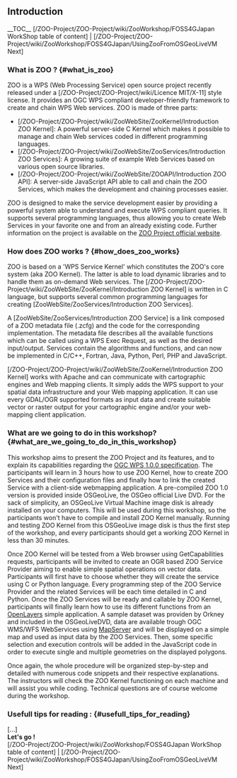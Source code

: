 ## Introduction

\_\_TOC\_\_ \[/ZOO-Project/ZOO-Project/wiki/ZooWorkshop/FOSS4GJapan
WorkShop table of content\] \|
\[/ZOO-Project/ZOO-Project/wiki/ZooWorkshop/FOSS4GJapan/UsingZooFromOSGeoLiveVM
Next\]

### What is ZOO ? {#what_is_zoo}

ZOO is a WPS (Web Processing Service) open source project recently
released under a \[/ZOO-Project/ZOO-Project/wiki/Licence MIT/X-11\]
style license. It provides an OGC WPS compliant developer-friendly
framework to create and chain WPS Web services. ZOO is made of three
parts:

-   \[/ZOO-Project/ZOO-Project/wiki/ZooWebSite/ZooKernel/Introduction
    ZOO Kernel\]: A powerful server-side C Kernel which makes it
    possible to manage and chain Web services coded in different
    programming languages.
-   \[/ZOO-Project/ZOO-Project/wiki/ZooWebSite/ZooServices/Introduction
    ZOO Services\]: A growing suite of example Web Services based on
    various open source libraries.
-   \[/ZOO-Project/ZOO-Project/wiki/ZooWebSite/ZOOAPI/Introduction ZOO
    API\]: A server-side JavaScript API able to call and chain the ZOO
    Services, which makes the development and chaining processes easier.

ZOO is designed to make the service development easier by providing a
powerful system able to understand and execute WPS compliant queries. It
supports several programming languages, thus allowing you to create Web
Services in your favorite one and from an already existing code. Further
information on the project is available on the [ZOO Project official
website](http://www.zoo-project.org).

### How does ZOO works ? {#how_does_zoo_works}

ZOO is based on a \'WPS Service Kernel\' which constitutes the ZOO\'s
core system (aka ZOO Kernel). The latter is able to load dynamic
libraries and to handle them as on-demand Web services. The
\[/ZOO-Project/ZOO-Project/wiki/ZooWebSite/ZooKernel/Introduction ZOO
Kernel\] is written in C language, but supports several common
programming languages for creating \[ZooWebSite/ZooServices/Introduction
ZOO Services\].

A \[ZooWebSite/ZooServices/Introduction ZOO Service\] is a link composed
of a ZOO metadata file (.zcfg) and the code for the corresponding
implementation. The metadata file describes all the available functions
which can be called using a WPS Exec Request, as well as the desired
input/output. Services contain the algorithms and functions, and can now
be implemented in C/C++, Fortran, Java, Python, Perl, PHP and
JavaScript.

\[/ZOO-Project/ZOO-Project/wiki/ZooWebSite/ZooKernel/Introduction ZOO
Kernel\] works with Apache and can communicate with cartographic engines
and Web mapping clients. It simply adds the WPS support to your spatial
data infrastructure and your Web mapping application. It can use every
GDAL/OGR supported formats as input data and create suitable vector or
raster output for your cartographic engine and/or your web-mapping
client application.

### What are we going to do in this workshop? {#what_are_we_going_to_do_in_this_workshop}

This workshop aims to present the ZOO Project and its features, and to
explain its capabilities regarding the [OGC WPS 1.0.0
specification](http://www.opengeospatial.org/standards/wps). The
participants will learn in 3 hours how to use ZOO Kernel, how to create
ZOO Services and their configuration files and finally how to link the
created Service with a client-side webmapping application. A
pre-compiled ZOO 1.0 version is provided inside OSGeoLive, the OSGeo
official Live DVD. For the sack of simplicity, an OSGeoLive Virtual
Machine image disk is already installed on your computers. This will be
used during this workshop, so the participants won\'t have to compile
and install ZOO Kernel manually. Running and testing ZOO Kernel from
this OSGeoLive image disk is thus the first step of the workshop, and
every participants should get a working ZOO Kernel in less than 30
minutes.

Once ZOO Kernel will be tested from a Web browser using GetCapabilities
requests, participants will be invited to create an OGR based ZOO
Service Provider aiming to enable simple spatial operations on vector
data. Participants will first have to choose whether they will create
the service using C or Python language. Every programming step of the
ZOO Service Provider and the related Services will be each time detailed
in C and Python. Once the ZOO Services will be ready and callable by ZOO
Kernel, participants will finally learn how to use its different
functions from an [OpenLayers](http://www.openlayers.org) simple
application. A sample dataset was providen by Orkney and included in the
OSGeoLiveDVD, data are available trough OGC WMS/WFS WebServices using
[MapServer](http://www.mapserver.org) and will be displayed on a simple
map and used as input data by the ZOO Services. Then, some specific
selection and execution controls will be added in the JavaScript code in
order to execute single and multiple geometries on the displayed
polygons.

Once again, the whole procedure will be organized step-by-step and
detailed with numerous code snippets and their respective explanations.
The instructors will check the ZOO Kernel functioning on each machine
and will assist you while coding. Technical questions are of course
welcome during the workshop.

### Usefull tips for reading : {#usefull_tips_for_reading}

\[\...\]\
**Let\'s go !**\
\[/ZOO-Project/ZOO-Project/wiki/ZooWorkshop/FOSS4GJapan WorkShop table
of content\] \|
\[/ZOO-Project/ZOO-Project/wiki/ZooWorkshop/FOSS4GJapan/UsingZooFromOSGeoLiveVM
Next\]
